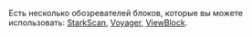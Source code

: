 Есть несколько обозревателей блоков, которые вы можете использовать: [StarkScan](https://starkscan.co/), [Voyager](https://voyager.online/txns), [ViewBlock](https://viewblock.io/starknet).